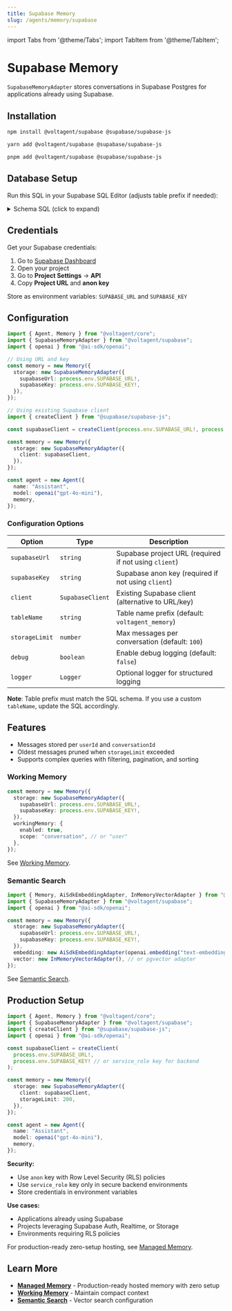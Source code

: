 ```yaml
---
title: Supabase Memory
slug: /agents/memory/supabase
---
```


import Tabs from '@theme/Tabs';
import TabItem from '@theme/TabItem';

# Supabase Memory

`SupabaseMemoryAdapter` stores conversations in Supabase Postgres for applications already using Supabase.

## Installation

<Tabs groupId="package-manager">
  <TabItem value="npm" label="npm" default>

```bash
npm install @voltagent/supabase @supabase/supabase-js
```

  </TabItem>
  <TabItem value="yarn" label="yarn">

```bash
yarn add @voltagent/supabase @supabase/supabase-js
```

  </TabItem>
  <TabItem value="pnpm" label="pnpm">

```bash
pnpm add @voltagent/supabase @supabase/supabase-js
```

  </TabItem>
</Tabs>

## Database Setup

Run this SQL in your Supabase SQL Editor (adjusts table prefix if needed):

<details>
<summary>Schema SQL (click to expand)</summary>

```sql
-- Users table (for user-scoped working memory)
CREATE TABLE IF NOT EXISTS voltagent_memory_users (
  id TEXT PRIMARY KEY,
  metadata JSONB,
  created_at TIMESTAMPTZ NOT NULL DEFAULT timezone('utc'::text, now()),
  updated_at TIMESTAMPTZ NOT NULL DEFAULT timezone('utc'::text, now())
);

-- Conversations table
CREATE TABLE IF NOT EXISTS voltagent_memory_conversations (
  id TEXT PRIMARY KEY,
  resource_id TEXT NOT NULL,
  user_id TEXT NOT NULL,
  title TEXT NOT NULL,
  metadata JSONB NOT NULL,
  created_at TIMESTAMPTZ NOT NULL DEFAULT timezone('utc'::text, now()),
  updated_at TIMESTAMPTZ NOT NULL DEFAULT timezone('utc'::text, now())
);

-- Messages table (UIMessage format)
CREATE TABLE IF NOT EXISTS voltagent_memory_messages (
  conversation_id TEXT NOT NULL REFERENCES voltagent_memory_conversations(id) ON DELETE CASCADE,
  message_id TEXT NOT NULL,
  user_id TEXT NOT NULL,
  role TEXT NOT NULL,
  parts JSONB,
  metadata JSONB,
  format_version INTEGER DEFAULT 2,
  created_at TIMESTAMPTZ NOT NULL DEFAULT timezone('utc'::text, now()),
  PRIMARY KEY (conversation_id, message_id)
);

-- Workflow states (for suspension/resume)
CREATE TABLE IF NOT EXISTS voltagent_memory_workflow_states (
  id TEXT PRIMARY KEY,
  workflow_id TEXT NOT NULL,
  workflow_name TEXT NOT NULL,
  status TEXT NOT NULL,
  suspension JSONB,
  user_id TEXT,
  conversation_id TEXT,
  metadata JSONB,
  created_at TIMESTAMPTZ NOT NULL,
  updated_at TIMESTAMPTZ NOT NULL
);

-- Indexes
CREATE INDEX IF NOT EXISTS idx_voltagent_memory_conversations_user_id
  ON voltagent_memory_conversations(user_id);

CREATE INDEX IF NOT EXISTS idx_voltagent_memory_conversations_resource_id
  ON voltagent_memory_conversations(resource_id);

CREATE INDEX IF NOT EXISTS idx_voltagent_memory_messages_conversation_id
  ON voltagent_memory_messages(conversation_id);

CREATE INDEX IF NOT EXISTS idx_voltagent_memory_messages_created_at
  ON voltagent_memory_messages(created_at);

CREATE INDEX IF NOT EXISTS idx_voltagent_memory_workflow_states_workflow_id
  ON voltagent_memory_workflow_states(workflow_id);

CREATE INDEX IF NOT EXISTS idx_voltagent_memory_workflow_states_status
  ON voltagent_memory_workflow_states(status);
```

</details>

## Credentials

Get your Supabase credentials:

1. Go to [Supabase Dashboard](https://app.supabase.com)
2. Open your project
3. Go to **Project Settings** → **API**
4. Copy **Project URL** and **anon key**

Store as environment variables: `SUPABASE_URL` and `SUPABASE_KEY`

## Configuration

```ts
import { Agent, Memory } from "@voltagent/core";
import { SupabaseMemoryAdapter } from "@voltagent/supabase";
import { openai } from "@ai-sdk/openai";

// Using URL and key
const memory = new Memory({
  storage: new SupabaseMemoryAdapter({
    supabaseUrl: process.env.SUPABASE_URL!,
    supabaseKey: process.env.SUPABASE_KEY!,
  }),
});

// Using existing Supabase client
import { createClient } from "@supabase/supabase-js";

const supabaseClient = createClient(process.env.SUPABASE_URL!, process.env.SUPABASE_KEY!);

const memory = new Memory({
  storage: new SupabaseMemoryAdapter({
    client: supabaseClient,
  }),
});

const agent = new Agent({
  name: "Assistant",
  model: openai("gpt-4o-mini"),
  memory,
});
```

### Configuration Options

| Option         | Type             | Description                                           |
| -------------- | ---------------- | ----------------------------------------------------- |
| `supabaseUrl`  | `string`         | Supabase project URL (required if not using `client`) |
| `supabaseKey`  | `string`         | Supabase anon key (required if not using `client`)    |
| `client`       | `SupabaseClient` | Existing Supabase client (alternative to URL/key)     |
| `tableName`    | `string`         | Table name prefix (default: `voltagent_memory`)       |
| `storageLimit` | `number`         | Max messages per conversation (default: `100`)        |
| `debug`        | `boolean`        | Enable debug logging (default: `false`)               |
| `logger`       | `Logger`         | Optional logger for structured logging                |

**Note**: Table prefix must match the SQL schema. If you use a custom `tableName`, update the SQL accordingly.

## Features

- Messages stored per `userId` and `conversationId`
- Oldest messages pruned when `storageLimit` exceeded
- Supports complex queries with filtering, pagination, and sorting

### Working Memory

```ts
const memory = new Memory({
  storage: new SupabaseMemoryAdapter({
    supabaseUrl: process.env.SUPABASE_URL!,
    supabaseKey: process.env.SUPABASE_KEY!,
  }),
  workingMemory: {
    enabled: true,
    scope: "conversation", // or "user"
  },
});
```

See [Working Memory](./working-memory.md).

### Semantic Search

```ts
import { Memory, AiSdkEmbeddingAdapter, InMemoryVectorAdapter } from "@voltagent/core";
import { SupabaseMemoryAdapter } from "@voltagent/supabase";
import { openai } from "@ai-sdk/openai";

const memory = new Memory({
  storage: new SupabaseMemoryAdapter({
    supabaseUrl: process.env.SUPABASE_URL!,
    supabaseKey: process.env.SUPABASE_KEY!,
  }),
  embedding: new AiSdkEmbeddingAdapter(openai.embedding("text-embedding-3-small")),
  vector: new InMemoryVectorAdapter(), // or pgvector adapter
});
```

See [Semantic Search](./semantic-search.md).

## Production Setup

```ts
import { Agent, Memory } from "@voltagent/core";
import { SupabaseMemoryAdapter } from "@voltagent/supabase";
import { createClient } from "@supabase/supabase-js";
import { openai } from "@ai-sdk/openai";

const supabaseClient = createClient(
  process.env.SUPABASE_URL!,
  process.env.SUPABASE_KEY! // or service_role key for backend
);

const memory = new Memory({
  storage: new SupabaseMemoryAdapter({
    client: supabaseClient,
    storageLimit: 200,
  }),
});

const agent = new Agent({
  name: "Assistant",
  model: openai("gpt-4o-mini"),
  memory,
});
```

**Security:**

- Use `anon` key with Row Level Security (RLS) policies
- Use `service_role` key only in secure backend environments
- Store credentials in environment variables

**Use cases:**

- Applications already using Supabase
- Projects leveraging Supabase Auth, Realtime, or Storage
- Environments requiring RLS policies

For production-ready zero-setup hosting, see [Managed Memory](./managed-memory.md).

## Learn More

- **[Managed Memory](./managed-memory.md)** - Production-ready hosted memory with zero setup
- **[Working Memory](./working-memory.md)** - Maintain compact context
- **[Semantic Search](./semantic-search.md)** - Vector search configuration
